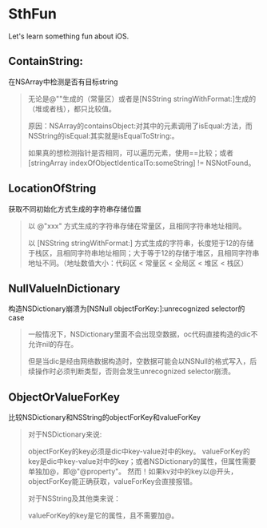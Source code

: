# SthFun
Let's learn something fun about iOS.

## ContainString:

在NSArray中检测是否有目标string

>无论是@""生成的（常量区）或者是[NSString stringWithFormat:]生成的（堆或者栈），都只比较值。
>
>原因：NSArray的containsObject:对其中的元素调用了isEqual:方法，而NSString的isEqual:其实就是isEqualToString:。
>
>如果真的想检测指针是否相同，可以遍历元素，使用==比较；或者[stringArray indexOfObjectIdenticalTo:someString] != NSNotFound。

## LocationOfString

获取不同初始化方式生成的字符串存储位置

> 以 @"xxx" 方式生成的字符串存储在常量区，且相同字符串地址相同。
>
> 以 [NSString stringWithFormat:] 方式生成的字符串，长度短于12的存储于栈区，且相同字符串地址相同；大于等于12的存储于堆区，且相同字符串地址不同。（地址数值大小：代码区 < 常量区 < 全局区 < 堆区 < 栈区）

## NullValueInDictionary

构造NSDictionary崩溃为[NSNull objectForKey:]:unrecognized selector的case

>一般情况下，NSDictionary里面不会出现空数据，oc代码直接构造的dic不允许nil的存在。
>
>但是当dic是经由网络数据构造时，空数据可能会以NSNull的格式写入，后续操作时必须判断类型，否则会发生unrecognized selector崩溃。


## ObjectOrValueForKey

比较NSDictionary和NSString的objectForKey和valueForKey

>对于NSDictionary来说:
>
>objectForKey的key必须是dic中key-value对中的key。
>valueForKey的key是dic中key-value对中的key；或者NSDictionary的属性，但属性需要单独加@，即@"@property"。
>然而！如果kv对中的key以@开头，objectForKey能正确获取，valueForKey会直接报错。
>
>对于NSString及其他类来说：
>
>valueForKey的key是它的属性，且不需要加@。
